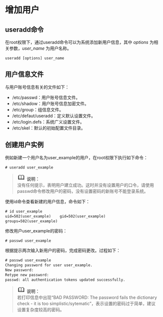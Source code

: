 # 增加用户<a name="ZH-CN_TOPIC_0182317322"></a>

## useradd命令<a name="zh-cn_topic_0151921027_s11c439e7f97c41bcb54c2dfa86a6da72"></a>

在root权限下，通过useradd命令可以为系统添加新用户信息，其中 _options_ 为相关参数，_user\_name_  为用户名称。

```
useradd [options] user_name
```

## 用户信息文件<a name="zh-cn_topic_0151921027_s68e83f5c1af5415cb6a505f1a80a4bf2"></a>

与用户账号信息有关的文件如下：

-   /etc/passwd：用户账号信息文件。
-   /etc/shadow：用户账号信息加密文件。
-   /etc/group：组信息文件。
-   /etc/defaut/useradd：定义默认设置文件。
-   /etc/login.defs：系统广义设置文件。
-   /etc/skel：默认的初始配置文件目录。

## 创建用户实例<a name="zh-cn_topic_0151921027_s2bad5f04f3dc4c7db52b9d5d24649268"></a>

例如新建一个用户名为user\_example的用户，在root权限下执行如下命令：

```
# useradd user_example
```

>![](./public_sys-resources/icon-note.gif) **说明：**   
>没有任何提示，表明用户建立成功。这时并没有设置用户的口令，请使用passwd命令修改用户的密码，没有设置密码的新账号不能登录系统。  

使用id命令查看新建的用户信息，命令如下：

```
# id user_example
uid=502(user_example)    gid=502(user_example)    groups=502(user_example)
```

修改用户user\_example的密码：

```
# passwd user_example
```

根据提示两次输入新用户的密码，完成密码更改。过程如下：

```
# passwd user_example
Changing password for user user_example.
New password:
Retype new password:
passwd: all authentication tokens updated successfully.
```

>![](./public_sys-resources/icon-note.gif) **说明：**   
>若打印信息中出现“BAD PASSWORD: The password fails the dictionary check - it is too simplistic/sytematic”，表示设置的密码过于简单，建议设置复杂度较高的密码。  

